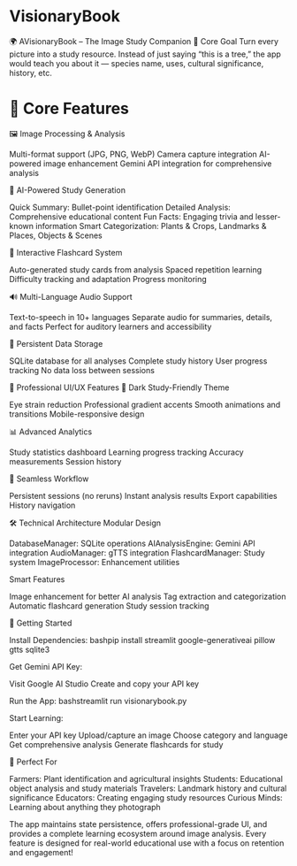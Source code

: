 # VisionaryBook
🌍 AVisionaryBook – The Image Study Companion 🎯 Core Goal  Turn every picture into a study resource. Instead of just saying “this is a tree,” the app would teach you about it — species name, uses, cultural significance, history, etc.

# 🌟 Core Features
🖼️ Image Processing & Analysis

Multi-format support (JPG, PNG, WebP)
Camera capture integration
AI-powered image enhancement
Gemini API integration for comprehensive analysis

🧠 AI-Powered Study Generation

Quick Summary: Bullet-point identification
Detailed Analysis: Comprehensive educational content
Fun Facts: Engaging trivia and lesser-known information
Smart Categorization: Plants & Crops, Landmarks & Places, Objects & Scenes

🎴 Interactive Flashcard System

Auto-generated study cards from analysis
Spaced repetition learning
Difficulty tracking and adaptation
Progress monitoring

🔊 Multi-Language Audio Support

Text-to-speech in 10+ languages
Separate audio for summaries, details, and facts
Perfect for auditory learners and accessibility

💾 Persistent Data Storage

SQLite database for all analyses
Complete study history
User progress tracking
No data loss between sessions

🎨 Professional UI/UX Features
🌙 Dark Study-Friendly Theme

Eye strain reduction
Professional gradient accents
Smooth animations and transitions
Mobile-responsive design

📊 Advanced Analytics

Study statistics dashboard
Learning progress tracking
Accuracy measurements
Session history

🔄 Seamless Workflow

Persistent sessions (no reruns)
Instant analysis results
Export capabilities
History navigation

🛠️ Technical Architecture
Modular Design

DatabaseManager: SQLite operations
AIAnalysisEngine: Gemini API integration
AudioManager: gTTS integration
FlashcardManager: Study system
ImageProcessor: Enhancement utilities

Smart Features

Image enhancement for better AI analysis
Tag extraction and categorization
Automatic flashcard generation
Study session tracking

🚀 Getting Started

Install Dependencies:
bashpip install streamlit google-generativeai pillow gtts sqlite3

Get Gemini API Key:

Visit Google AI Studio
Create and copy your API key


Run the App:
bashstreamlit run visionarybook.py

Start Learning:

Enter your API key
Upload/capture an image
Choose category and language
Get comprehensive analysis
Generate flashcards for study



🎯 Perfect For

Farmers: Plant identification and agricultural insights
Students: Educational object analysis and study materials
Travelers: Landmark history and cultural significance
Educators: Creating engaging study resources
Curious Minds: Learning about anything they photograph

The app maintains state persistence, offers professional-grade UI, and provides a complete learning ecosystem around image analysis. Every feature is designed for real-world educational use with a focus on retention and engagement!
